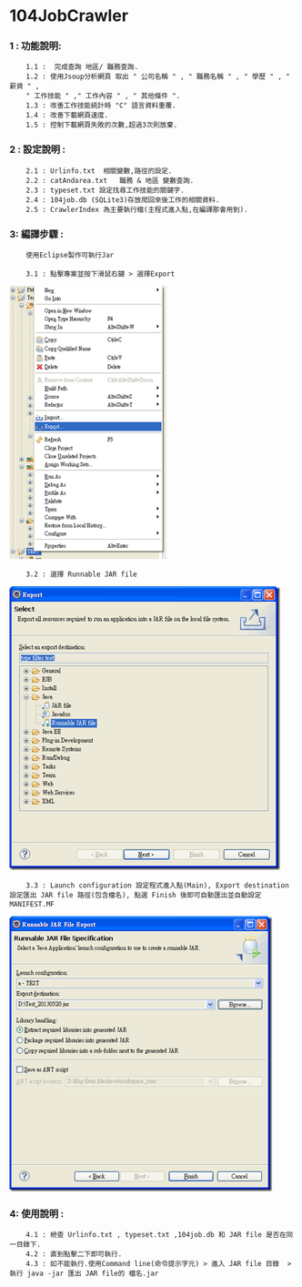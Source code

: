 #      104JobCrawler

###    1 : 功能說明:
        1.1 :  完成查詢 地區/ 職務查詢.
        1.2 : 使用Jsoup分析網頁 取出 " 公司名稱 " , " 職務名稱 " , " 學歷 " , " 薪資 " ,  
        " 工作技能 " ," 工作內容 " , " 其他條件 ".   
        1.3 : 改善工作技能統計時 "C" 語言資料重覆.    
        1.4 : 改善下載網頁速度.    
        1.5 : 控制下載網頁失敗的次數,超過3次則放棄. 
		
###	2 : 設定說明 :
		2.1 : Urlinfo.txt  相關變數,路徑的設定.	
		2.2 : catAndarea.txt   職務 & 地區 變數查詢.	
		2.3 : typeset.txt 設定找尋工作技能的關鍵字.	
		2.4 : 104job.db (SQLite3)存放爬回來後工作的相關資料.	
		2.5 : CrawlerIndex 為主要執行檔(主程式進入點,在編譯那會用到).	
			
###	3: 編譯步驟 :	
		使用Eclipse製作可執行Jar  
		
		3.1 : 點擊專案並按下滑鼠右鍵 > 選擇Export
![image](https://github.com/hounda1979/104JobCrawler/blob/master/image_5.png)  

		3.2 : 選擇 Runnable JAR file
![image](https://github.com/hounda1979/104JobCrawler/blob/master/image_6.png)  
    
		3.3 : Launch configuration 設定程式進入點(Main), Export destination 設定匯出 JAR file 路徑(包含檔名), 點選 Finish 後即可自動匯出並自動設定 MANIFEST.MF
![image](https://github.com/hounda1979/104JobCrawler/blob/master/image_7.png)  
    
		

### 4: 使用說明 :   
		4.1 : 檢查 Urlinfo.txt , typeset.txt ,104job.db 和 JAR file 是否在同一目錄下.
		4.2 : 直到點擊二下即可執行.
		4.3 : 如不能執行.使用Command line(命令提示字元) > 進入 JAR file 目錄  > 執行 java -jar 匯出 JAR file的 檔名.jar 


